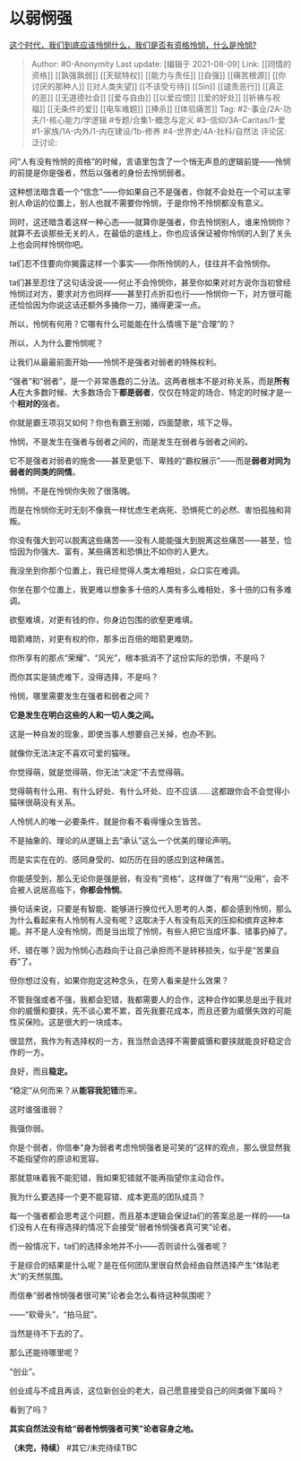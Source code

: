 # 以弱悯强
[这个时代，我们到底应该怜悯什么，我们是否有资格怜悯，什么是怜悯?](https://www.zhihu.com/question/389001126/answer/2045949402)

> Author: #0-Anonymity
> Last update: [编辑于 2021-08-09]
> Link: [[同情的资格]] [[孰强孰弱]] [[天赋特权]] [[能力与责任]] [[自强]] [[痛苦根源]] [[你讨厌的那种人]] [[对人类失望]] [[不该受亏待]] [[Sin]] [[谴责恶行]] [[真正的恶]] [[无道德社会]] [[爱与自由]] [[以爱应恨]] [[爱的好处]] [[祈祷与祝福]] [[无条件的爱]] [[电车难题]] [[捧杀]] [[体验痛苦]]
> Tag: #2-事业/2A-功夫/1-核心能力/学逻辑 #专题/合集1-概念与定义 #3-信仰/3A-Caritas/1-爱 #1-家族/1A-内外/1-内在建设/1b-修养 #4-世界史/4A-社科/自然法
> 评论区:
> 泛讨论:

问“人有没有怜悯的资格”的时候，言语里包含了一个悄无声息的逻辑前提——怜悯的前提是你是强者，然后以强者的身份去怜悯弱者。

这种想法暗含着一个“信念”——你如果自己不是强者，你就不会处在一个可以主宰别人命运的位置上，别人也就不需要你怜悯，于是你怜不怜悯都没有意义。

同时，这还暗含着这样一种心态——就算你是强者，你去怜悯别人，谁来怜悯你？就算不去谈那些无关的人，在最低的底线上，你也应该保证被你怜悯的人到了关头上也会同样怜悯你吧。

ta们忍不住要向你揭露这样一个事实——你所怜悯的人，往往并不会怜悯你。

ta们甚至忍住了这句话没说——何止不会怜悯你，甚至你如果对对方说你当初曾经怜悯过对方，要求对方也同样——甚至打点折扣也行——怜悯你一下，对方很可能还恰恰因为你说这话还额外多捅你一刀，捅得更深一点。

所以，怜悯有何用？它哪有什么可能能在什么情境下是“合理”的？

所以，人为什么要怜悯呢？

让我们从最最前面开始——怜悯不是强者对弱者的特殊权利。

“强者”和“弱者”，是一个非常愚蠢的二分法。这两者根本不是对称关系，而是**所有人**在大多数时候、大多数场合下**都是弱者**，仅仅在特定的场合、特定的时候才是一个**相对的**强者。

你就是霸王项羽又如何？你也有霸王别姬，四面楚歌，垓下之辱。

怜悯，不是发生在强者与弱者之间的，而是发生在弱者与弱者之间的。

它不是强者对弱者的施舍——甚至更低下、卑贱的“霸权展示”——而是**弱者对同为弱者的同类的同情**。

怜悯，不是在怜悯你失败了很落魄。

而是在怜悯你无时无刻不像我一样忧虑生老病死、恐惧死亡的必然、害怕孤独和背叛。

你没有强大到可以脱离这些痛苦——没有人能能强大到脱离这些痛苦——甚至，恰恰因为你强大、富有，某些痛苦和恐惧比不如你的人更大。

我没坐到你那个位置上，我已经觉得人类太难相处，众口实在难调。

你坐在那个位置上，我更难以想象多十倍的人类有多么难相处，多十倍的口有多难调。

欲壑难填，对更有钱的你，你身边包围的欲壑更难填。

暗箭难防，对更有权的你，那多出百倍的暗箭更难防。

你所享有的那点“荣耀”、“风光”，根本抵消不了这份实际的恐惧，不是吗？

而你其实是骑虎难下，没得选择，不是吗？

怜悯，哪里需要发生在强者和弱者之间？

**它是发生在明白这些的人和一切人类之间。**

这是一种自发的现象，即使当事人想要自己关掉，也办不到。

就像你无法决定不喜欢可爱的猫咪。

你觉得萌，就是觉得萌，你无法“决定”不去觉得萌。

觉得萌有什么用、有什么好处、有什么坏处、应不应该……这都跟你会不会觉得小猫咪很萌没有关系。

人怜悯人的唯一必要条件，就是你看不看得懂众生皆苦。

不是抽象的、理论的从逻辑上去“承认”这么一个优美的理论声明。

而是实实在在的、感同身受的、如历历在目的感应到这种痛苦。

你能感受到，那么无论你是强是弱，有没有“资格”，这样做了“有用”“没用”，会不会被人说居高临下，**你都会怜悯**。

换句话来说，只要是有智能、能够进行换位代入思考的人类，都会感到怜悯，那么为什么看起来有人怜悯有人没有呢？这取决于人有没有后天的压抑和摈弃这种本能。并不是人没有怜悯，而是当出现了怜悯，有些人把它当成坏事、错事扔掉了。

坏、错在哪？因为怜悯心态趋向于让自己承担而不是转移损失，似乎是“苦果自吞”了。

但你想过没有，如果你抱定这种念头，在旁人看来是什么效果？

不管我强或者不强，我都会犯错，我都需要人的合作，这种合作如果总是出于我对你的威慑和要挟，先不谈心累不累，首先我要花成本，而且还要为威慑失效的可能性买保险。这是很大的一块成本。

很显然，我作为有选择权的一方，我当然会选择不需要威慑和要挟就能良好稳定合作的一方。

良好，而且**稳定。**

“稳定”从何而来？从**能容我犯错**而来。

这时谁强谁弱？

我强你弱。

你是个弱者，你信奉“身为弱者考虑怜悯强者是可笑的”这样的观点，那么很显然我不能指望你的原谅和宽容。

那就意味着我不能犯错，我如果犯错就不能再指望你主动合作。

我为什么要选择一个更不能容错、成本更高的团队成员？

每一个强者都会思考这个问题，而且基本逻辑会保证ta们的答案总是一样的——ta们没有人在有得选择的情况下会接受“弱者怜悯强者真可笑”论者。

而一般情况下，ta们的选择余地并不小——否则谈什么强者呢？

于是综合的结果是什么呢？是在任何团队里很自然会经由自然选择产生“体贴老大”的天然氛围。

而信奉“弱者怜悯强者很可笑”论者会怎么看待这种氛围呢？

——“软骨头”，“拍马屁”。

当然是待不下去的了。

那么还能待哪里呢？

“创业”。

创业成与不成且再谈，这位新创业的老大，自己愿意接受自己的同类做下属吗？

看到了吗？

**其实自然法没有给“弱者怜悯强者可笑”论者容身之地。**

**（未完，待续）**
#其它/未完待续TBC
